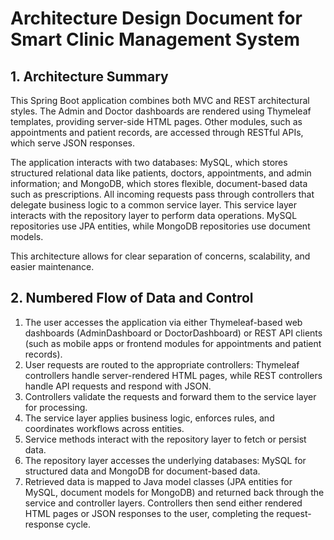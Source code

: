 # Architecture Design Document for Smart Clinic Management System

## 1. Architecture Summary

This Spring Boot application combines both MVC and REST architectural styles. The Admin and Doctor dashboards are rendered using Thymeleaf templates, providing server-side HTML pages. Other modules, such as appointments and patient records, are accessed through RESTful APIs, which serve JSON responses.

The application interacts with two databases: MySQL, which stores structured relational data like patients, doctors, appointments, and admin information; and MongoDB, which stores flexible, document-based data such as prescriptions. All incoming requests pass through controllers that delegate business logic to a common service layer. This service layer interacts with the repository layer to perform data operations. MySQL repositories use JPA entities, while MongoDB repositories use document models.

This architecture allows for clear separation of concerns, scalability, and easier maintenance.

## 2. Numbered Flow of Data and Control

1. The user accesses the application via either Thymeleaf-based web dashboards (AdminDashboard or DoctorDashboard) or REST API clients (such as mobile apps or frontend modules for appointments and patient records).
2. User requests are routed to the appropriate controllers: Thymeleaf controllers handle server-rendered HTML pages, while REST controllers handle API requests and respond with JSON.
3. Controllers validate the requests and forward them to the service layer for processing.
4. The service layer applies business logic, enforces rules, and coordinates workflows across entities.
5. Service methods interact with the repository layer to fetch or persist data.
6. The repository layer accesses the underlying databases: MySQL for structured data and MongoDB for document-based data.
7. Retrieved data is mapped to Java model classes (JPA entities for MySQL, document models for MongoDB) and returned back through the service and controller layers. Controllers then send either rendered HTML pages or JSON responses to the user, completing the request-response cycle.
